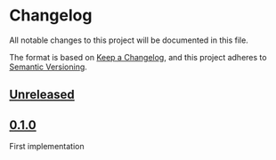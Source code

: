 # Changelog

All notable changes to this project will be documented in this file.

The format is based on [Keep a Changelog](https://keepachangelog.com/en/1.0.0/),
and this project adheres to [Semantic Versioning](https://semver.org/spec/v2.0.0.html).

## [Unreleased]

## [0.1.0]

First implementation

[unreleased]: https://github.com/general-CbIC/poolex/compare/v0.1.0...HEAD
[0.1.0]: https://github.com/general-CbIC/poolex/releases/tag/v0.1.0
